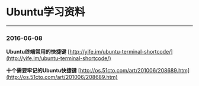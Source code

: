 # Ubuntu学习资料

---

### 2016-06-08
**Ubuntu终端常用的快捷键**	[http://yife.im/ubuntu-terminal-shortcode/](http://yife.im/ubuntu-terminal-shortcode/)

**十个需要牢记的Ubuntu快捷键**		[http://os.51cto.com/art/201006/208689.htm](http://os.51cto.com/art/201006/208689.htm)